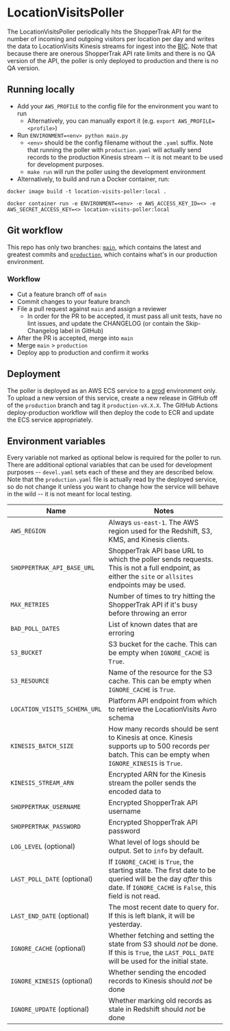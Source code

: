 # LocationVisitsPoller

The LocationVisitsPoller periodically hits the ShopperTrak API for the number of incoming and outgoing visitors per location per day and writes the data to LocationVisits Kinesis streams for ingest into the [BIC](https://github.com/NYPL/BIC). Note that because there are onerous ShopperTrak API rate limits and there is no QA version of the API, the poller is only deployed to production and there is no QA version.

## Running locally
* Add your `AWS_PROFILE` to the config file for the environment you want to run
  * Alternatively, you can manually export it (e.g. `export AWS_PROFILE=<profile>`)
* Run `ENVIRONMENT=<env> python main.py`
  * `<env>` should be the config filename without the `.yaml` suffix. Note that running the poller with `production.yaml` will actually send records to the production Kinesis stream -- it is not meant to be used for development purposes.
  * `make run` will run the poller using the development environment
* Alternatively, to build and run a Docker container, run:
```
docker image build -t location-visits-poller:local .

docker container run -e ENVIRONMENT=<env> -e AWS_ACCESS_KEY_ID=<> -e AWS_SECRET_ACCESS_KEY=<> location-visits-poller:local
```

## Git workflow
This repo has only two branches: [`main`](https://github.com/NYPL/location-visits-poller/tree/main), which contains the latest and greatest commits and [`production`](https://github.com/NYPL/location-visits-poller/tree/production), which contains what's in our production environment.

### Workflow
- Cut a feature branch off of `main`
- Commit changes to your feature branch
- File a pull request against `main` and assign a reviewer
  - In order for the PR to be accepted, it must pass all unit tests, have no lint issues, and update the CHANGELOG (or contain the Skip-Changelog label in GitHub)
- After the PR is accepted, merge into `main`
- Merge `main` > `production`
- Deploy app to production and confirm it works

## Deployment
The poller is deployed as an AWS ECS service to a [prod](https://us-east-1.console.aws.amazon.com/ecs/home?region=us-east-1#/clusters/location-visits-poller-production/services) environment only. To upload a new version of this service, create a new release in GitHub off of the `production` branch and tag it `production-vX.X.X`. The GitHub Actions deploy-production workflow will then deploy the code to ECR and update the ECS service appropriately.

## Environment variables
Every variable not marked as optional below is required for the poller to run. There are additional optional variables that can be used for development purposes -- `devel.yaml` sets each of these and they are described below. Note that the `production.yaml` file is actually read by the deployed service, so do not change it unless you want to change how the service will behave in the wild -- it is not meant for local testing.

| Name        | Notes           |
| ------------- | ------------- |
| `AWS_REGION` | Always `us-east-1`. The AWS region used for the Redshift, S3, KMS, and Kinesis clients. |
| `SHOPPERTRAK_API_BASE_URL` | ShopperTrak API base URL to which the poller sends requests. This is not a full endpoint, as either the `site` or `allsites` endpoints may be used. |
| `MAX_RETRIES` | Number of times to try hitting the ShopperTrak API if it's busy before throwing an error |
| `BAD_POLL_DATES` | List of known dates that are erroring |
| `S3_BUCKET` | S3 bucket for the cache. This can be empty when `IGNORE_CACHE` is `True`. |
| `S3_RESOURCE` | Name of the resource for the S3 cache. This can be empty when `IGNORE_CACHE` is `True`. |
| `LOCATION_VISITS_SCHEMA_URL` | Platform API endpoint from which to retrieve the LocationVisits Avro schema |
| `KINESIS_BATCH_SIZE` | How many records should be sent to Kinesis at once. Kinesis supports up to 500 records per batch. This can be empty when `IGNORE_KINESIS` is `True`. |
| `KINESIS_STREAM_ARN` | Encrypted ARN for the Kinesis stream the poller sends the encoded data to |
| `SHOPPERTRAK_USERNAME` | Encrypted ShopperTrak API username |
| `SHOPPERTRAK_PASSWORD` | Encrypted ShopperTrak API password |
| `LOG_LEVEL` (optional) | What level of logs should be output. Set to `info` by default. |
| `LAST_POLL_DATE` (optional) | If `IGNORE_CACHE` is `True`, the starting state. The first date to be queried will be the day *after* this date. If `IGNORE_CACHE` is `False`, this field is not read. |
| `LAST_END_DATE` (optional) | The most recent date to query for. If this is left blank, it will be yesterday. |
| `IGNORE_CACHE` (optional) | Whether fetching and setting the state from S3 should *not* be done. If this is `True`, the `LAST_POLL_DATE` will be used for the initial state. |
| `IGNORE_KINESIS` (optional) | Whether sending the encoded records to Kinesis should *not* be done |
| `IGNORE_UPDATE` (optional) | Whether marking old records as stale in Redshift should *not* be done |
